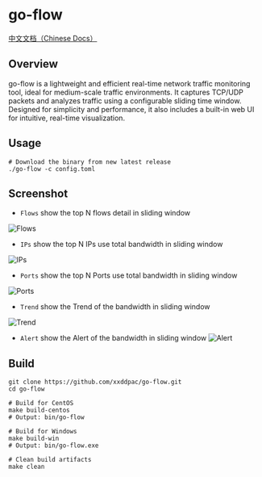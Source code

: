 # go-flow

[中文文档（Chinese Docs）](https://github.com/xxddpac/go-flow/blob/main/README_ZH.md)

## Overview

go-flow is a lightweight and efficient real-time network traffic monitoring tool, ideal for medium-scale traffic
environments. It captures TCP/UDP packets and analyzes traffic using a configurable sliding time window. Designed for
simplicity and performance, it also includes a built-in web UI for intuitive, real-time visualization.

## Usage

```
# Download the binary from new latest release
./go-flow -c config.toml
```

## Screenshot
- `Flows` show the top N flows detail in sliding window

![Flows](https://raw.githubusercontent.com/xxddpac/go-flow/main/image/flows.jpg)

- `IPs` show the top N IPs use total bandwidth in sliding window

![IPs](https://raw.githubusercontent.com/xxddpac/go-flow/main/image/ips.jpg)

- `Ports` show the top N Ports use total bandwidth in sliding window

![Ports](https://raw.githubusercontent.com/xxddpac/go-flow/main/image/ports.jpg)

- `Trend` show the Trend of the bandwidth in sliding window

![Trend](https://raw.githubusercontent.com/xxddpac/go-flow/main/image/trend.jpg)

- `Alert` show the Alert of the bandwidth in sliding window
![Alert](https://raw.githubusercontent.com/xxddpac/go-flow/main/image/alert.jpg)

## Build

```
git clone https://github.com/xxddpac/go-flow.git
cd go-flow

# Build for CentOS
make build-centos
# Output: bin/go-flow

# Build for Windows
make build-win
# Output: bin/go-flow.exe

# Clean build artifacts
make clean
```